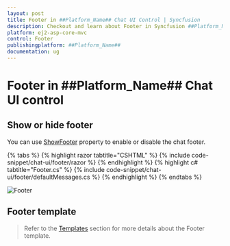 ```yaml
---
layout: post
title: Footer in ##Platform_Name## Chat UI Control | Syncfusion
description: Checkout and learn about Footer in Syncfusion ##Platform_Name## Chat UI control of Syncfusion Essential JS 2 and more.
platform: ej2-asp-core-mvc
control: Footer
publishingplatform: ##Platform_Name##
documentation: ug
---
```


# Footer in ##Platform_Name## Chat UI control

## Show or hide footer

You can use [ShowFooter](https://help.syncfusion.com/cr/aspnetmvc-js2/Syncfusion.EJ2.InteractiveChat.ChatUI.html#Syncfusion_EJ2_InteractiveChat_ChatUI_ShowFooter) property to enable or disable the chat footer.

{% tabs %}
{% highlight razor tabtitle="CSHTML" %}
{% include code-snippet/chat-ui/footer/razor %}
{% endhighlight %}
{% highlight c# tabtitle="Footer.cs" %}
{% include code-snippet/chat-ui/footer/defaultMessages.cs %}
{% endhighlight %}
{% endtabs %}

![Footer](images/footer.png)

## Footer template 

> Refer to the [Templates](./templates#footer-template) section for more details about the Footer template.